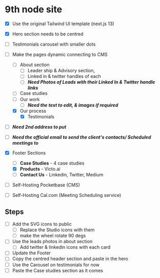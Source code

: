 
# 9th node site

- [x] Use the original Tailwind UI template (next.js 13)
- [x] Hero section needs to be centred
- [ ] Testimonials carousel with smaller dots
- [ ] Make the pages dynamic connecting to CMS
	- [ ] About section
		- [ ] Leader ship & Advisory section,
		- [ ] Linked in & twitter handles of each
		- [ ] ***Need Photos of Leads with their Linked In & Twitter handle links***
	- [ ] Case studies
	- [ ] Our work
		- [ ] ***Need the text to edit, & images if required***
	- [x] Our process
		- [x] Testimonials

- [ ] ***Need 2nd address to put***
- [ ] ***Need the official email to send the client's contacts/ Scheduled meetings to***
- [x] Footer Sections
	- [ ] **Case Studies** - 4 case studies
	- [x] **Products** - Victo.ai
	- [ ] **Contact Us** - Linkedin, Twitter, Medium

- [ ] Self-Hosting Pocketbase  (CMS)
- [ ] Self-Hosting Cal.com (Meeting Scheduling service)


## Steps
- [ ] Add the SVG icons to public
	- [ ] Replace the Studio icons with them
	- [ ] make the wheel rotate 90 degs
- [ ] Use the leads photos in about section
	- [ ] Add twitter & linkedin icons with each card
- [ ] Update the Footer
- [ ] Copy the centred header section and paste in the hero
- [ ] Use the Carousel on testimonials for now
- [ ] Paste the Case studies section as it comes